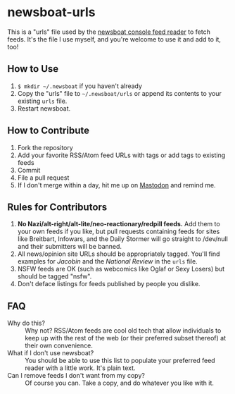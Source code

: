 # newsboat-urls

This is a "urls" file used by the [newsboat console feed reader](https://newsboat.org) to fetch feeds. It's the file I use myself, and you're welcome to use it and add to it, too!

## How to Use

1. ```$ mkdir ~/.newsboat``` if you haven't already
2. Copy the "urls" file to ```~/.newsboat/urls``` or append its contents to your existing ```urls``` file.
3. Restart newsboat.

## How to Contribute

1. Fork the repository
2. Add your favorite RSS/Atom feed URLs with tags or add tags to existing feeds
3. Commit
4. File a pull request
5. If I don't merge within a day, hit me up on [Mastodon](https://octodon.social/@starbreaker) and remind me.

## Rules for Contributors

1. **No Nazi/alt-right/alt-lite/neo-reactionary/redpill feeds.** Add them to your own feeds if you like, but pull requests containing feeds for sites like Breitbart, Infowars, and the Daily Stormer will go straight to /dev/null and their submitters will be banned.
2. All news/opinion site URLs should be appropriately tagged. You'll find examples for *Jacobin* and the *National Review* in the ```urls``` file.
3. NSFW feeds are OK (such as webcomics like Oglaf or Sexy Losers) but should be tagged "nsfw".
4. Don't deface listings for feeds published by people you dislike.

## FAQ

<dl>
  <dt>Why do this?</dt>
  <dd>Why not? RSS/Atom feeds are cool old tech that allow individuals to keep up with the rest of the web (or their preferred subset thereof) at their own convenience.</dd>
  <dt>What if I don't use newsboat?<dt>
  <dd>You should be able to use this list to populate your preferred feed reader with a little work. It's plain text.</dd>
  <dt>Can I remove feeds I don't want from my copy?</dt>
  <dd>Of course you can. Take a copy, and do whatever you like with it.</dd>
</dl>
